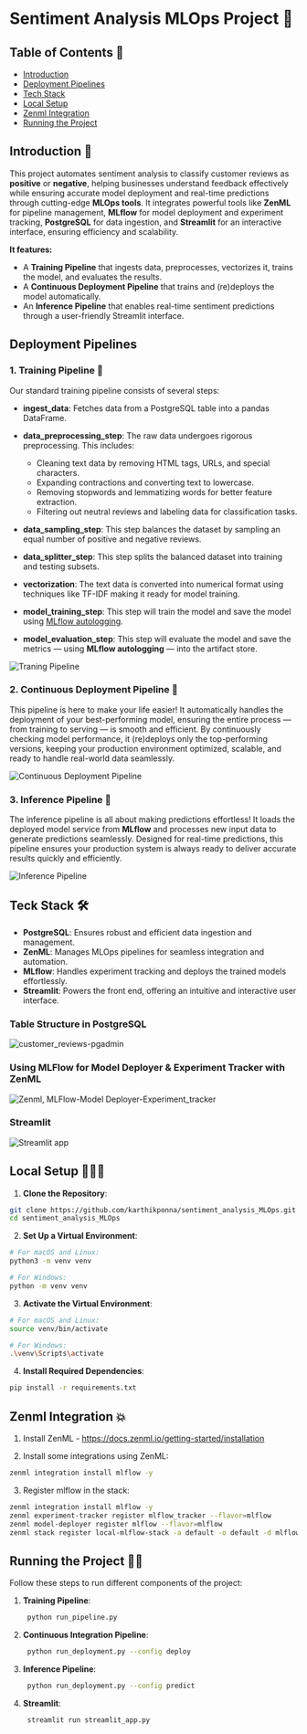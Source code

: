 # Sentiment Analysis MLOps Project 🚀

## Table of Contents 📑
- [Introduction](#-Introduction)
- [Deployment Pipelines](#-Deployment-Pipelines)
- [Tech Stack](#-Tech-Stack)
- [Local Setup](#-Local-Setup-and-Installation)
- [Zenml Integration](#-Zenml-Integration)
- [Running the Project](#-Running-the-Project)

## Introduction 📢
This project automates sentiment analysis to classify customer reviews as **positive** or **negative**, helping businesses understand feedback effectively while ensuring accurate model deployment and real-time predictions through cutting-edge **MLOps tools**. It integrates powerful tools like **ZenML** for pipeline management, **MLflow** for model deployment and experiment tracking, **PostgreSQL** for data ingestion, and **Streamlit** for an interactive interface, ensuring efficiency and scalability.

**It features:**

- A **Training Pipeline** that ingests data, preprocesses, vectorizes it, trains the model, and evaluates the results.
- A **Continuous Deployment Pipeline** that trains and (re)deploys the model automatically.
- An **Inference Pipeline** that enables real-time sentiment predictions through a user-friendly Streamlit interface.

## Deployment Pipelines
### 1. **Training Pipeline** 🚂
Our standard training pipeline consists of several steps:

- **ingest_data**: Fetches data from a PostgreSQL table into a pandas DataFrame.
- **data_preprocessing_step**: The raw data undergoes rigorous preprocessing. This includes:

   - Cleaning text data by removing HTML tags, URLs, and special characters.
   - Expanding contractions and converting text to lowercase.
   - Removing stopwords and lemmatizing words for better feature extraction.
   - Filtering out neutral reviews and labeling data for classification tasks.
- **data_sampling_step**: This step balances the dataset by sampling an equal number of positive and negative reviews.
- **data_splitter_step**: This step splits the balanced dataset into training and testing subsets.
- **vectorization**: The text data is converted into numerical format using techniques like TF-IDF making it ready for model training.
- **model_training_step**: This step will train the model and save the model using [MLflow autologging](https://www.mlflow.org/docs/latest/tracking.html).
- **model_evaluation_step**: This step will evaluate the model and save the metrics — using **MLflow autologging** — into the artifact store.

![Traning Pipeline](assets/training_pipeline.png)

### 2. **Continuous Deployment Pipeline** 🔄
This pipeline is here to make your life easier! It automatically handles the deployment of your best-performing model, ensuring the entire process — from training to serving — is smooth and efficient. By continuously checking model performance, it (re)deploys only the
top-performing versions, keeping your production environment optimized, scalable, and ready to handle real-world data seamlessly.

![Continuous Deployment Pipeline](assets/continuous_deployment_pipeline.png)


### 3. **Inference Pipeline** 🧠
The inference pipeline is all about making predictions effortless! It loads the deployed model service from **MLflow** and processes new input data to generate predictions seamlessly. Designed for real-time predictions, this pipeline ensures your production system is always ready to deliver accurate results quickly and efficiently.

![Inference Pipeline](assets/Inference_pipeline.png)


## Teck Stack 🛠️
- **PostgreSQL**: Ensures robust and efficient data ingestion and management.
- **ZenML**: Manages MLOps pipelines for seamless integration and automation.
- **MLflow**: Handles experiment tracking and deploys the trained models effortlessly.
- **Streamlit**: Powers the front end, offering an intuitive and interactive user interface.

### Table Structure in PostgreSQL 
![customer_reviews-pgadmin](assets/customer_reviews_table_pg.png)

### Using MLFlow for Model Deployer & Experiment Tracker with ZenML
![Zenml, MLFlow-Model Deployer-Experiment_tracker](assets/zenml-mlflow.png)


### Streamlit
![Streamlit app](assets/streamlit_app.png)

## Local Setup 👨🏼‍💻
1. **Clone the Repository**:
```bash
git clone https://github.com/karthikponna/sentiment_analysis_MLOps.git
cd sentiment_analysis_MLOps
```

2. **Set Up a Virtual Environment**:
```bash
# For macOS and Linux:
python3 -m venv venv

# For Windows:
python -m venv venv
```

3. **Activate the Virtual Environment**:
```bash
# For macOS and Linux:
source venv/bin/activate

# For Windows:
.\venv\Scripts\activate
```

4. **Install Required Dependencies**:
```bash
pip install -r requirements.txt
```

## Zenml Integration 💥
1. Install ZenML - https://docs.zenml.io/getting-started/installation 

2. Install some integrations using ZenML:
```bash
zenml integration install mlflow -y
```

3. Register mlflow in the stack:
```bash
zenml integration install mlflow -y
zenml experiment-tracker register mlflow_tracker --flavor=mlflow
zenml model-deployer register mlflow --flavor=mlflow
zenml stack register local-mlflow-stack -a default -o default -d mlflow -e mlflow_tracker --set
```

## Running the Project 🏃‍➡️

Follow these steps to run different components of the project:

1. **Training Pipeline**:
   
   ```bash
    python run_pipeline.py
    ```

2. **Continuous Integration Pipeline**:

   ```bash
    python run_deployment.py --config deploy
    ```

3. **Inference Pipeline**:

   ```bash
    python run_deployment.py --config predict
    ```

4. **Streamlit**:

   ```bash
    streamlit run streamlit_app.py
    ``` 

